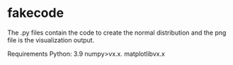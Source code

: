 # fakecode

The .py files contain the code to create the normal distribution and the png file is the visualization output.

Requirements
Python: 3.9
numpy>vx.x.
matplotlibvx.x
